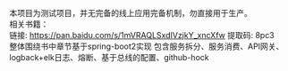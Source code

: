 本项目为测试项目，并无完备的线上应用完备机制，勿直接用于生产。<br/>
相关书籍：<br/>
链接: https://pan.baidu.com/s/1mVRAQLSxdIVzjkY_xncXfw 提取码: 8pc3<br/>
整体围绕书中章节基于spring-boot2实现
包含服务拆分、服务消费、API网关、logback+elk日志、熔断、基于总线的配置、github-hock